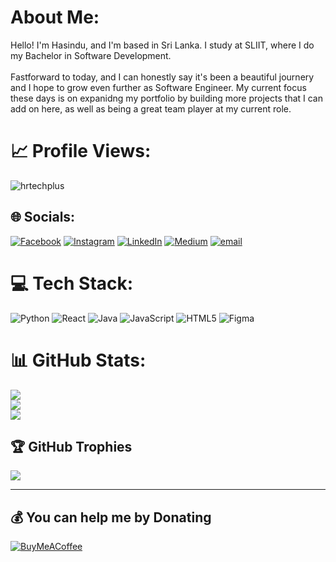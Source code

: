 #  About Me:
Hello! I'm Hasindu, and I'm based in Sri Lanka. I study at SLIIT, where I do my Bachelor in Software Development.<br><br>Fastforward to today, and I can honestly say it's been a beautiful journery and I hope to grow even further as Software Engineer. My current focus these days is on expanidng my portfolio by building more projects that I can add on here, as well as being a great team player at my current role.<br>

# 📈 Profile Views:
<p align="left"> <img src="https://komarev.com/ghpvc/?username=hrtechplus&label=Profile%20views&color=0e75b6&style=flat" alt="hrtechplus" /> </p>

## 🌐 Socials:
[![Facebook](https://img.shields.io/badge/Facebook-%231877F2.svg?logo=Facebook&logoColor=white)](https://facebook.com/hasinduonline) [![Instagram](https://img.shields.io/badge/Instagram-%23E4405F.svg?logo=Instagram&logoColor=white)](https://instagram.com/hasinduonline) [![LinkedIn](https://img.shields.io/badge/LinkedIn-%230077B5.svg?logo=linkedin&logoColor=white)](https://linkedin.com/in/hasinduonline) [![Medium](https://img.shields.io/badge/Medium-12100E?logo=medium&logoColor=white)](https://medium.com/@hasinduonline) [![email](https://img.shields.io/badge/Email-D14836?logo=gmail&logoColor=white)](mailto:rawart.media@gmail.com) 

# 💻 Tech Stack:
![Python](https://img.shields.io/badge/python-3670A0?style=for-the-badge&logo=python&logoColor=ffdd54) ![React](https://img.shields.io/badge/react-%2320232a.svg?style=for-the-badge&logo=react&logoColor=%2361DAFB) ![Java](https://img.shields.io/badge/java-%23ED8B00.svg?style=for-the-badge&logo=openjdk&logoColor=white) ![JavaScript](https://img.shields.io/badge/javascript-%23323330.svg?style=for-the-badge&logo=javascript&logoColor=%23F7DF1E) ![HTML5](https://img.shields.io/badge/html5-%23E34F26.svg?style=for-the-badge&logo=html5&logoColor=white) ![Figma](https://img.shields.io/badge/figma-%23F24E1E.svg?style=for-the-badge&logo=figma&logoColor=white)

# 📊 GitHub Stats:
![](https://github-readme-stats.vercel.app/api?username=hrtechplus&theme=dark&hide_border=true&include_all_commits=true&count_private=false)<br/>
![](https://github-readme-streak-stats.herokuapp.com/?user=hrtechplus&theme=dark&hide_border=true)<br/>
![](https://github-readme-stats.vercel.app/api/top-langs/?username=hrtechplus&theme=dark&hide_border=true&include_all_commits=true&count_private=false&layout=compact)

## 🏆 GitHub Trophies
![](https://github-profile-trophy.vercel.app/?username=hrtechplus&theme=radical&no-frame=false&no-bg=true&margin-w=4)

---


## 💰 You can help me by Donating
[![BuyMeACoffee](https://img.shields.io/badge/Buy%20Me%20a%20Coffee-ffdd00?style=for-the-badge&logo=buy-me-a-coffee&logoColor=black)](https://buymeacoffee.com/hasinduonline) 
